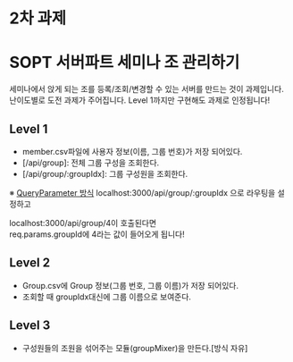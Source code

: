 # 2차 과제

# SOPT 서버파트 세미나 조 관리하기

세미나에서 앉게 되는 조를 등록/조회/변경할 수 있는 서버를 만드는 것이 과제입니다.
난이도별로 도전 과제가 주어집니다. Level 1까지만 구현해도 과제로 인정됩니다!

## Level 1
- member.csv파일에 사용자 정보(이름, 그룹 번호)가 저장 되어있다.
- [/api/group]: 전체 그룹 구성을 조회한다.
- [/api/group/:groupIdx]: 그룹 구성원을 조회한다.

※ [QueryParameter 방식](https://ryan-han.com/post/translated/pathvariable_queryparam/)
localhost:3000/api/group/:groupIdx 으로 라우팅을 설정하고

localhost:3000/api/group/4이 호출된다면 <br/>
req.params.groupId에 4라는 값이 들어오게 됩니다!

## Level 2
- Group.csv에 Group 정보(그룹 번호, 그룹 이름)가 저장 되어있다.
- 조회할 때 groupIdx대신에 그룹 이름으로 보여준다.

## Level 3
- 구성원들의 조원을 섞어주는 모듈(groupMixer)을 만든다.[방식 자유]